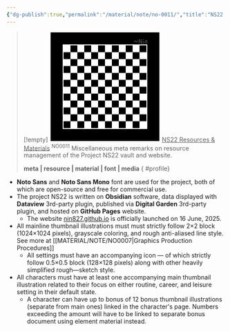 ```yaml
---
{"dg-publish":true,"permalink":"/material/note/no-0011/","title":"NS22 Resources & Materials","tags":["-note","-meta"]}
---
```


>[!empty]
> ![RESOURCE/ASSET/OTHER/PlaceholderIcon.png|icon](/img/user/RESOURCE/ASSET/OTHER/PlaceholderIcon.png) <u class="title">NS22 Resources & Materials</u> <sup class="title">NO0011</sup> <b class="title"> </b>
> Miscellaneous meta remarks on resource management of the Project NS22 vault and website.
> 
> <b>meta | resource | material | font | media</b>
{ #profile}


- **Noto Sans** and **Noto Sans Mono** font are used for the project, both of which are open-source and free for commercial use.
- The project NS22 is written on **Obsidian** software, data displayed with **Dataview** 3rd-party plugin, published via **Digital Garden** 3rd-party plugin, and hosted on **GitHub Pages** website.
	- The website [nin827.github.io](https://nin827.github.io) is officially launched on 16 June, 2025.
- All mainline thumbnail illustrations must must strictly follow 2×2 block (1024×1024 pixels), grayscale coloring, and rough anti-aliased line style. See more at [[MATERIAL/NOTE/NO0007\|Graphics Production Procedures]]
	- All settings must have an accompanying icon — of which strictly follow 0.5×0.5 block (128×128 pixels) along with other heavily simplified rough—sketch style.
- All characters must have at least one accompanying main thumbnail illustration related to their focus on either routine, career, and leisure setting in their default state.
	- A character can have up to bonus of 12 bonus thumbnail illustrations (separate from main ones) linked in the character's page. Numbers exceeding the amount will have to be linked to separate bonus document using element material instead.
